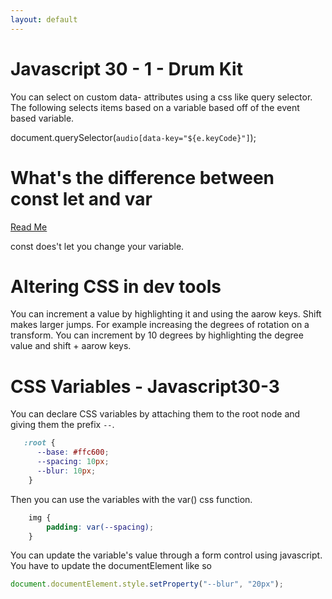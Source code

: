 ```yaml
---
layout: default
---
```


# Javascript 30 - 1 - Drum Kit

You can select on custom data- attributes using a css like query selector. The following selects items based on a variable based off of the event based variable.

<audio data-key="65" src="sounds/clap.wav"></audio>
document.querySelector(`audio[data-key="${e.keyCode}"]`);


# What's the difference between const let and var

[Read Me](https://medium.com/javascript-scene/javascript-es6-var-let-or-const-ba58b8dcde75)

const does't let you change your variable.

# Altering CSS in dev tools

You can increment a value by highlighting it and using the aarow keys. Shift makes larger jumps. For example increasing the degrees of rotation on a transform. You can increment by 10 degrees by highlighting the degree value and shift + aarow keys.

# CSS Variables - Javascript30-3

You can declare CSS variables by attaching them to the root node and giving them the prefix `--`.

```css
   :root {
      --base: #ffc600;
      --spacing: 10px;
      --blur: 10px;
    }
```

Then you can use the variables with the var() css function.

```css
    img {
        padding: var(--spacing);
    }
```

You can update the variable's value through a form control using javascript. You have to update the documentElement like so

```js
document.documentElement.style.setProperty("--blur", "20px");
```

